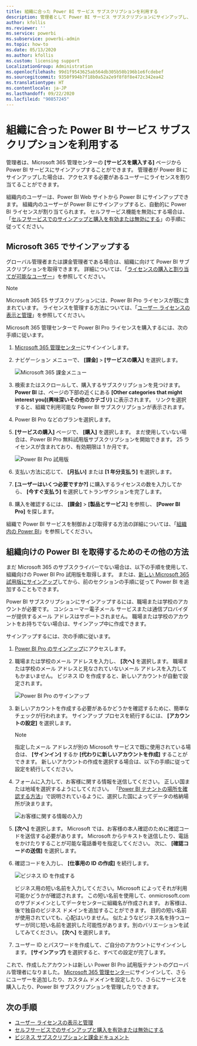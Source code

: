 ```yaml
---
title: 組織に合った Power BI サービス サブスクリプションを利用する
description: 管理者として Power BI サービス サブスクリプションにサインアップし、一括でライセンスを購入する方法。
author: kfollis
ms.reviewer: ''
ms.service: powerbi
ms.subservice: powerbi-admin
ms.topic: how-to
ms.date: 05/13/2020
ms.author: kfollis
ms.custom: licensing support
LocalizationGroup: Administration
ms.openlocfilehash: 99d1f9543625ab564db305b50b196b1e6fcdebef
ms.sourcegitcommit: 9350f994b7f18b0a52a2e9f8f8f8e472c342ea42
ms.translationtype: HT
ms.contentlocale: ja-JP
ms.lasthandoff: 09/22/2020
ms.locfileid: "90857245"
---
```

# <a name="get-a-power-bi-service-subscription-for-your-organization"></a>組織に合った Power BI サービス サブスクリプションを利用する

管理者は、Microsoft 365 管理センターの **[サービスを購入する]** ページから Power BI サービスにサインアップすることができます。 管理者が Power BI にサインアップした場合は、アクセスする必要があるユーザーにライセンスを割り当てることができます。

組織内のユーザーは、Power BI Web サイトから Power BI にサインアップできます。 組織内のユーザーが Power BI にサインアップすると、自動的に Power BI ライセンスが割り当てられます。 セルフサービス機能を無効にする場合は、「[セルフサービスでのサインアップと購入を有効または無効にする](service-admin-disable-self-service.md)」の手順に従ってください。

## <a name="sign-up-through-microsoft-365"></a>Microsoft 365 でサインアップする

グローバル管理者または課金管理者である場合は、組織に向けて Power BI サブスクリプションを取得できます。 詳細については、「[ライセンスの購入と割り当てが可能なユーザー](service-admin-licensing-organization.md#who-can-purchase-and-assign-licenses)」を参照してください。

> [!NOTE]
>
> Microsoft 365 E5 サブスクリプションには、Power BI Pro ライセンスが既に含まれています。 ライセンスを管理する方法については、「[ユーザー ライセンスの表示と管理](service-admin-manage-licenses.md)」を参照してください。
>
>

Microsoft 365 管理センターで Power BI Pro ライセンスを購入するには、次の手順に従います。

1. [Microsoft 365 管理センター](https://admin.microsoft.com)にサインインします。

2. ナビゲーション メニューで、 **[課金]**  >  **[サービスの購入]** を選択します。
  
   ![Microsoft 365 課金メニュー](media/service-admin-org-subscription/m365-billing-menu.png)

3. 検索またはスクロールして、購入するサブスクリプションを見つけます。 **Power BI** は、ページの下部の近くにある **[Other categories that might interest you]\(興味深いその他のカテゴリ\)** に表示されます。 リンクを選択すると、組織で利用可能な Power BI サブスクリプションが表示されます。

4. Power BI Pro などのプランを選択します。

5. **[サービスの購入]** ページで、 **[購入]** を選択します。 まだ使用していない場合は、Power BI Pro 無料試用版サブスクリプションを開始できます。 25 ライセンスが含まれており、有効期限は 1 か月です。

   ![Power BI Pro 試用版](media/service-admin-org-subscription/m365-org-free-trial-pro.png)

6. 支払い方法に応じて、 **[月払い]** または **[1 年分支払う]** を選択します。

7. **[ユーザーはいくつ必要ですか?]** に購入するライセンスの数を入力してから、 **[今すぐ支払う]** を選択してトランザクションを完了します。

8. 購入を確認するには、 **[課金]**  >  **[製品とサービス]** を参照し、 **[Power BI Pro]** を探します。

組織で Power BI サービスを制御および取得する方法の詳細については、「[組織内の Power BI](/microsoft-365/admin/misc/power-bi-in-your-organization?view=o365-worldwide)」を参照してください。

## <a name="more-ways-to-get-power-bi-for-your-organization"></a>組織向けの Power BI を取得するためのその他の方法

まだ Microsoft 365 のサブスクライバーでない場合は、以下の手順を使用して、組織向けの Power BI Pro 試用版を取得します。 または、[新しい Microsoft 365 試用版にサインアップ](service-admin-signing-up-for-power-bi-with-a-new-office-365-trial.md)してから、前のセクションの手順に従って Power BI を追加することもできます。

Power BI サブスクリプションにサインアップするには、職場または学校のアカウントが必要です。 コンシューマー電子メール サービスまたは通信プロバイダーが提供するメール アドレスはサポートされません。 職場または学校のアカウントをお持ちでない場合は、サインアップ中に作成できます。

サインアップするには、次の手順に従います。

1. [Power BI Pro のサインアップ](https://signup.microsoft.com/create-account/signup?OfferId=d59682f3-3e3b-4686-9c00-7c7c1c736085&ali=1&products=d59682f3-3e3b-4686-9c00-7c7c1c736085)にアクセスします。 

2. 職場または学校のメール アドレスを入力し、 **[次へ]** を選択します。 職場または学校のメール アドレスと見なされていないメール アドレスを入力してもかまいません。 ビジネス ID を作成すると、新しいアカウントが自動で設定されます。

   ![Power BI Pro のサインアップ](media/service-admin-org-subscription/power-bi-pro-admins.png)

3. 新しいアカウントを作成する必要があるかどうかを確認するために、簡単なチェックが行われます。 サインアップ プロセスを続行するには、 **[アカウントの設定]** を選択します。

   > [!NOTE]
   >指定したメール アドレスが別の Microsoft サービスで既に使用されている場合は、 **[サインイン]** するか **[代わりに新しいアカウントを作成]** することができます。 新しいアカウントの作成を選択する場合は、以下の手順に従って設定を続行してください。
>
>
 
4. フォームに入力して、お客様に関する情報を送信してください。 正しい国または地域を選択するようにしてください。 「[Power BI テナントの場所を確認する方法](service-admin-where-is-my-tenant-located.md#how-to-determine-where-your-power-bi-tenant-is-located)」で説明されているように、選択した国によってデータの格納場所が決まります。

   ![お客様に関する情報の入力](media/service-admin-org-subscription/tell-about-yourself.png)

5. **[次へ]** を選択します。 Microsoft では、お客様の本人確認のために確認コードを送信する必要があります。 Microsoft からテキストを送信したり、電話をかけたりすることが可能な電話番号を指定してください。 次に、 **[確認コードの送信]** を選択します。

6. 確認コードを入力し、 **[仕事用の ID の作成]** を続行します。

   ![ビジネス ID を作成する](media/service-admin-org-subscription/business-identity.png)

    ビジネス用の短い名前を入力してください。Microsoft によってそれが利用可能かどうかが確認されます。 この短い名前を使用して、onmicrosoft.com のサブドメインとしてデータセンターに組織名が作成されます。 お客様は、後で独自のビジネス ドメインを追加することができます。 目的の短い名前が使用されていても、心配はいりません。 似たようなビジネス名を持つユーザーが同じ短い名前を選択した可能性があります。別のバリエーションを試してみてください。 **[次へ]** を選択します。
    
7. ユーザー ID とパスワードを作成して、ご自分のアカウントにサインインします。 **[サインアップ]** を選択すると、すべての設定が完了します。

これで、作成したアカウントは新しい Power BI Pro 試用版テナントのグローバル管理者になりました。 [Microsoft 365 管理センター](https://admin.microsoft.com)にサインインして、さらにユーザーを追加したり、カスタム ドメインを設定したり、さらにサービスを購入したり、Power BI サブスクリプションを管理したりできます。

## <a name="next-steps"></a>次の手順

- [ユーザー ライセンスの表示と管理](service-admin-manage-licenses.md)
- [セルフサービスでのサインアップと購入を有効または無効にする](service-admin-disable-self-service.md)
- [ビジネス サブスクリプションと課金ドキュメント](/microsoft-365/commerce/?view=o365-worldwide)